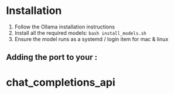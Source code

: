 # Installation

1. Follow the Ollama installation instructions
2. Install all the required models: `bash install_models.sh`
3. Ensure the model runs as a systemd / login item for mac & linux

## Adding the port to your :
# chat_completions_api

